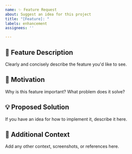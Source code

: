 ```yaml
---
name: ✨ Feature Request
about: Suggest an idea for this project
title: "[Feature]: "
labels: enhancement
assignees: ''

---
```


## 🎯 Feature Description
Clearly and concisely describe the feature you'd like to see.

## 📌 Motivation
Why is this feature important? What problem does it solve?

## 💡 Proposed Solution
If you have an idea for how to implement it, describe it here.

## 🔗 Additional Context
Add any other context, screenshots, or references here.
